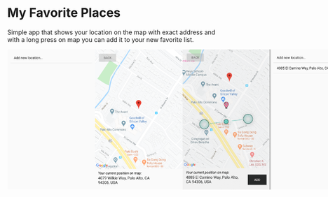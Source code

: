 # My Favorite Places
Simple app that shows your location on the map with exact address and with a long press on map you can add it to your new favorite list.

<div style="display: flex;">
<img src="app%20demo/1.png" width="200px">
<img src="app%20demo/2.png" width="200px">
<img src="app%20demo/3.png" width="200px">
<img src="app%20demo/4.png" width="200px">
</div>
